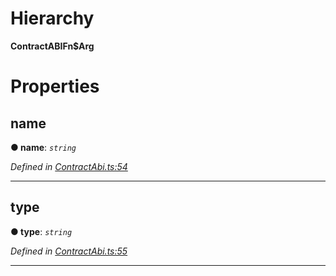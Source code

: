 

# Hierarchy

**ContractABIFn$Arg**

# Properties

<a id="name"></a>

##  name

**● name**: *`string`*

*Defined in [ContractAbi.ts:54](https://github.com/polkadot-js/api/blob/b3f2a11/packages/types/src/ContractAbi.ts#L54)*

___
<a id="type"></a>

##  type

**● type**: *`string`*

*Defined in [ContractAbi.ts:55](https://github.com/polkadot-js/api/blob/b3f2a11/packages/types/src/ContractAbi.ts#L55)*

___

